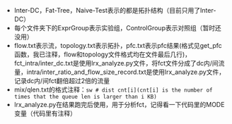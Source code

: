 - Inter-DC，Fat-Tree，Naive-Test表示的都是拓扑结构（目前只用了Inter-DC）
- 每个文件夹下的ExprGroup表示实验组，ControlGroup表示对照组（暂时还没用）
- flow.txt表示流，topology.txt表示拓扑，pfc.txt表示pfc结果(格式见get_pfc函数，我已注释，flow和topology文件格式均在文件最后几行)，fct_intra/inter_dc.txt是使用lrx_analyze.py文件，将fct文件分成了dc内/间流量，intra/inter_ratio_and_flow_size_record.txt是使用lrx_analyze.py文件，记录dc内/间fct翻倍超过2倍的流量
- mix/qlen.txt的格式注释：`sw # dist cnt[i](cnt[i] is the number of times that the queue len is larger than i KB)`
- lrx_analyze.py在结果跑完后使用，用于分析fct，记得看一下代码里的MODE变量（代码里有注释）
